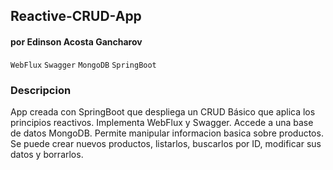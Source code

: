 ## Reactive-CRUD-App
#### por Edinson Acosta Gancharov

`WebFlux` `Swagger` `MongoDB` `SpringBoot`

### Descripcion

App creada con SpringBoot que despliega un CRUD Básico que aplica los principios reactivos. Implementa WebFlux y Swagger. Accede a una base de datos MongoDB. 
Permite manipular informacion basica sobre productos. Se puede crear nuevos productos, listarlos, buscarlos por ID, modificar sus datos y borrarlos.


